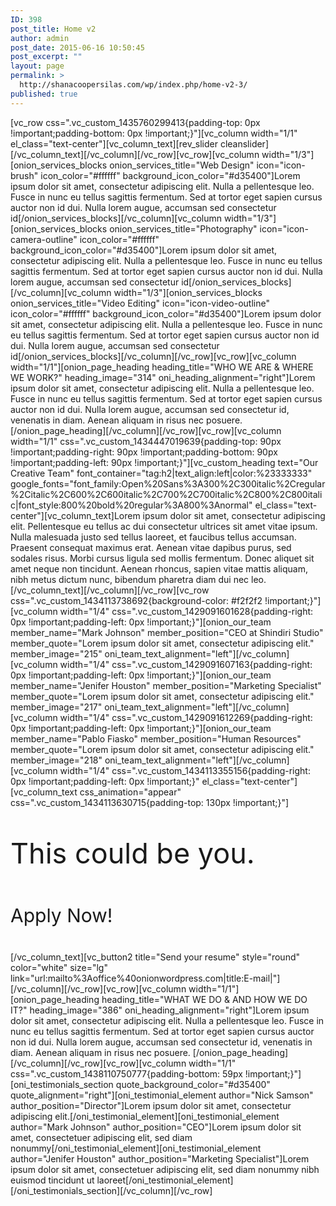 ```yaml
---
ID: 398
post_title: Home v2
author: admin
post_date: 2015-06-16 10:50:45
post_excerpt: ""
layout: page
permalink: >
  http://shanacoopersilas.com/wp/index.php/home-v2-3/
published: true
---
```

[vc_row css=".vc_custom_1435760299413{padding-top: 0px !important;padding-bottom: 0px !important;}"][vc_column width="1/1" el_class="text-center"][vc_column_text][rev_slider cleanslider][/vc_column_text][/vc_column][/vc_row][vc_row][vc_column width="1/3"][onion_services_blocks onion_services_title="Web Design" icon="icon-brush" icon_color="#ffffff" background_icon_color="#d35400"]Lorem ipsum dolor sit amet, consectetur adipiscing elit. Nulla a pellentesque leo. Fusce in nunc eu tellus sagittis fermentum. Sed at tortor eget sapien cursus auctor non id dui. Nulla lorem augue, accumsan sed consectetur id[/onion_services_blocks][/vc_column][vc_column width="1/3"][onion_services_blocks onion_services_title="Photography" icon="icon-camera-outline" icon_color="#ffffff" background_icon_color="#d35400"]Lorem ipsum dolor sit amet, consectetur adipiscing elit. Nulla a pellentesque leo. Fusce in nunc eu tellus sagittis fermentum. Sed at tortor eget sapien cursus auctor non id dui. Nulla lorem augue, accumsan sed consectetur id[/onion_services_blocks][/vc_column][vc_column width="1/3"][onion_services_blocks onion_services_title="Video Editing" icon="icon-video-outline" icon_color="#ffffff" background_icon_color="#d35400"]Lorem ipsum dolor sit amet, consectetur adipiscing elit. Nulla a pellentesque leo. Fusce in nunc eu tellus sagittis fermentum. Sed at tortor eget sapien cursus auctor non id dui. Nulla lorem augue, accumsan sed consectetur id[/onion_services_blocks][/vc_column][/vc_row][vc_row][vc_column width="1/1"][onion_page_heading heading_title="WHO WE ARE &amp; WHERE WE WORK?" heading_image="314" oni_heading_alignment="right"]Lorem ipsum dolor sit amet, consectetur adipiscing elit. Nulla a pellentesque leo. Fusce in nunc eu tellus sagittis fermentum. Sed at tortor eget sapien cursus auctor non id dui. Nulla lorem augue, accumsan sed consectetur id, venenatis in diam. Aenean aliquam in risus nec posuere. [/onion_page_heading][/vc_column][/vc_row][vc_row][vc_column width="1/1" css=".vc_custom_1434447019639{padding-top: 90px !important;padding-right: 90px !important;padding-bottom: 90px !important;padding-left: 90px !important;}"][vc_custom_heading text="Our Creative Team" font_container="tag:h2|text_align:left|color:%23333333" google_fonts="font_family:Open%20Sans%3A300%2C300italic%2Cregular%2Citalic%2C600%2C600italic%2C700%2C700italic%2C800%2C800italic|font_style:800%20bold%20regular%3A800%3Anormal" el_class="text-center"][vc_column_text]Lorem ipsum dolor sit amet, consectetur adipiscing elit. Pellentesque eu tellus ac dui consectetur ultrices sit amet vitae ipsum. Nulla malesuada justo sed tellus laoreet, et faucibus tellus accumsan. Praesent consequat maximus erat. Aenean vitae dapibus purus, sed sodales risus. Morbi cursus ligula sed mollis fermentum. Donec aliquet sit amet neque non tincidunt. Aenean rhoncus, sapien vitae mattis aliquam, nibh metus dictum nunc, bibendum pharetra diam dui nec leo.[/vc_column_text][/vc_column][/vc_row][vc_row css=".vc_custom_1434113738692{background-color: #f2f2f2 !important;}"][vc_column width="1/4" css=".vc_custom_1429091601628{padding-right: 0px !important;padding-left: 0px !important;}"][onion_our_team member_name="Mark Johnson" member_position="CEO at Shindiri Studio" member_quote="Lorem ipsum dolor sit amet, consectetur adipiscing elit." member_image="215" oni_team_text_alignment="left"][/vc_column][vc_column width="1/4" css=".vc_custom_1429091607163{padding-right: 0px !important;padding-left: 0px !important;}"][onion_our_team member_name="Jenifer Houston" member_position="Marketing Specialist" member_quote="Lorem ipsum dolor sit amet, consectetur adipiscing elit." member_image="217" oni_team_text_alignment="left"][/vc_column][vc_column width="1/4" css=".vc_custom_1429091612269{padding-right: 0px !important;padding-left: 0px !important;}"][onion_our_team member_name="Pablo Fiasko" member_position="Human Resources" member_quote="Lorem ipsum dolor sit amet, consectetur adipiscing elit." member_image="218" oni_team_text_alignment="left"][/vc_column][vc_column width="1/4" css=".vc_custom_1434113355156{padding-right: 0px !important;padding-left: 0px !important;}" el_class="text-center"][vc_column_text css_animation="appear" css=".vc_custom_1434113630715{padding-top: 130px !important;}"]
<p style="font-size: 45px; line-height: 55px;">This could be you.</p>
<p style="font-size: 30px; line-height: 55px;">Apply Now!</p>
[/vc_column_text][vc_button2 title="Send your resume" style="round" color="white" size="lg" link="url:mailto%3Aoffice%40onionwordpress.com|title:E-mail|"][/vc_column][/vc_row][vc_row][vc_column width="1/1"][onion_page_heading heading_title="WHAT WE DO &amp; AND HOW WE DO IT?" heading_image="386" oni_heading_alignment="right"]Lorem ipsum dolor sit amet, consectetur adipiscing elit. Nulla a pellentesque leo. Fusce in nunc eu tellus sagittis fermentum. Sed at tortor eget sapien cursus auctor non id dui. Nulla lorem augue, accumsan sed consectetur id, venenatis in diam. Aenean aliquam in risus nec posuere.
[/onion_page_heading][/vc_column][/vc_row][vc_row][vc_column width="1/1" css=".vc_custom_1438110750777{padding-bottom: 59px !important;}"][oni_testimonials_section quote_background_color="#d35400" quote_alignment="right"][oni_testimonial_element author="Nick Samson" author_position="Director"]Lorem ipsum dolor sit amet, consectetur adipiscing elit.[/oni_testimonial_element][oni_testimonial_element author="Mark Johnson" author_position="CEO"]Lorem ipsum dolor sit amet, consectetuer adipiscing elit, sed diam nonummy[/oni_testimonial_element][oni_testimonial_element author="Jenifer Houston" author_position="Marketing Specialist"]Lorem ipsum dolor sit amet, consectetuer adipiscing elit, sed diam nonummy nibh euismod tincidunt ut laoreet[/oni_testimonial_element][/oni_testimonials_section][/vc_column][/vc_row]
